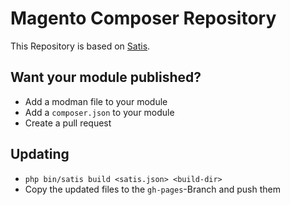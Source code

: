 # Magento Composer Repository

This Repository is based on [Satis](https://github.com/composer/satis).

## Want your module published?

- Add a modman file to your module
- Add a `composer.json` to your module
- Create a pull request

## Updating

- `php bin/satis build <satis.json> <build-dir>`
- Copy the updated files to the `gh-pages`-Branch and push them
